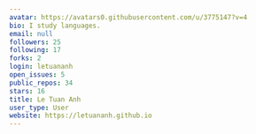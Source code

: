 ```yaml
---
avatar: https://avatars0.githubusercontent.com/u/3775147?v=4
bio: I study languages.
email: null
followers: 25
following: 17
forks: 2
login: letuananh
open_issues: 5
public_repos: 34
stars: 16
title: Le Tuan Anh
user_type: User
website: https://letuananh.github.io
---
```

